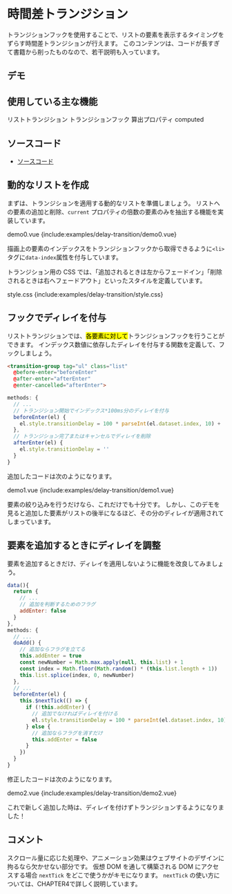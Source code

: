 # 時間差トランジション

トランジションフックを使用することで、リストの要素を表示するタイミングをずらす時間差トランジションが行えます。
このコンテンツは、コードが長すぎて書籍から削ったものなので、若干説明も入っています。

## デモ

<client-only>
<demo-block>
  <examples-delay-transition-demo2/>
</demo-block>
</client-only>

## 使用している主な機能

<page-info page="205">リストトランジション</page-info>
<page-info page="212">トランジションフック</page-info>
<page-info page="120">算出プロパティ computed</page-info>

## ソースコード

- [ソースコード](https://github.com/mio3io/cr-vue/tree/master/docs/.vuepress/components/examples/delay-transition)

## 動的なリストを作成

まずは、トランジションを適用する動的なリストを準備しましょう。
リストへの要素の追加と削除、`current` プロパティの倍数の要素のみを抽出する機能を実装しています。

<code-caption>demo0.vue</code-caption>
{include:examples/delay-transition/demo0.vue}

描画上の要素のインデックスをトランジションフックから取得できるように`<li>`タグに`data-index`属性を付与しています。

トランジション用の CSS では、「追加されるときは左からフェードイン」「削除されるときは右へフェードアウト」といったスタイルを定義しています。

<code-caption>style.css</code-caption>
{include:examples/delay-transition/style.css}

## フックでディレイを付与

リストトランジションでは、<mark>各要素に対して</mark>トランジションフックを行うことができます。
インデックス数値に依存したディレイを付与する関数を定義して、フックしましょう。

```html
<transition-group tag="ul" class="list"
  @before-enter="beforeEnter"
  @after-enter="afterEnter"
  @enter-cancelled="afterEnter">
```

```js
methods: {
  // ...
  // トランジション開始でインデックス*100ms分のディレイを付与
  beforeEnter(el) {
    el.style.transitionDelay = 100 * parseInt(el.dataset.index, 10) + 'ms'
  },
  // トランジション完了またはキャンセルでディレイを削除
  afterEnter(el) {
    el.style.transitionDelay = ''
  }
}
```

追加したコードは次のようになります。

<code-caption>demo1.vue</code-caption>
{include:examples/delay-transition/demo1.vue}

<demo-block>
  <examples-delay-transition-demo1/>
</demo-block>

要素の絞り込みを行うだけなら、これだけでも十分です。
しかし、このデモを見ると追加した要素がリストの後半になるほど、その分のディレイが適用されてしまっています。

## 要素を追加するときにディレイを調整

要素を追加するときだけ、ディレイを適用しないように機能を改良してみましょう。

```js
data(){
  return {
    // ...
    // 追加を判断するためのフラグ
    addEnter: false
  }
},
methods: {
  // ...
  doAdd() {
    // 追加ならフラグを立てる
    this.addEnter = true
    const newNumber = Math.max.apply(null, this.list) + 1
    const index = Math.floor(Math.random() * (this.list.length + 1))
    this.list.splice(index, 0, newNumber)
  },
  // ...
  beforeEnter(el) {
    this.$nextTick(() => {
      if (!this.addEnter) {
        // 追加でなければディレイを付ける
        el.style.transitionDelay = 100 * parseInt(el.dataset.index, 10) + 'ms'
      } else {
        // 追加ならフラグを消すだけ
        this.addEnter = false
      }
    })
  }
}
```

修正したコードは次のようになります。

<code-caption>demo2.vue</code-caption>
{include:examples/delay-transition/demo2.vue}

<demo-block>
  <examples-delay-transition-demo2/>
</demo-block>

これで新しく追加した時は、ディレイを付けずトランジションするようになりました！

## コメント

スクロール量に応じた処理や、アニメーション効果はウェブサイトのデザインに拘るなら欠かせない部分です。
仮想 DOM を通して構築される DOM にアクセスする場合 `nextTick` をどこで使うかがキモになります。
`nextTick` の使い方については、CHAPTER4で詳しく説明しています。

<google-ads/>

